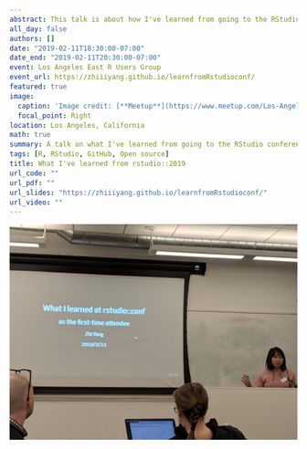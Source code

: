 ```yaml
---
abstract: This talk is about how I've learned from going to the RStudio conference 2019 at Austin, TX
all_day: false
authors: []
date: "2019-02-11T18:30:00-07:00"
date_end: "2019-02-11T20:30:00-07:00"
event: Los Angeles East R Users Group
event_url: https://zhiiiyang.github.io/learnfromRstudioconf/
featured: true
image:
  caption: 'Image credit: [**Meetup**](https://www.meetup.com/Los-Angeles-R-Users-Group-Data-Science/)'
  focal_point: Right
location: Los Angeles, California
math: true
summary: A talk on what I've learned from going to the RStudio conference 2019
tags: [R, RStudio, GitHub, Open source]
title: What I've learned from rstudio::2019
url_code: ""
url_pdf: ""
url_slides: "https://zhiiiyang.github.io/learnfromRstudioconf/"
url_video: ""
---
```


![](talk.jpg)